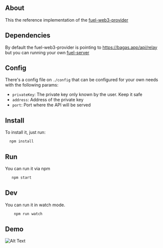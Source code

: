 ## About

This the reference implementation of the [fuel-web3-provider](https://github.com/ahmb84/fuel-web3-provider)

## Dependencies

By default the fuel-web3-provider is pointing to https://bagas.app/api/relay but you can running your own [fuel-server](https://github.com/ahmb84/fuel-server)

## Config

There's a config file on `./config` that can be configured for your own needs with the following params:

- `privateKey`: The private key only known by the user. Keep it safe
- `address`: Address of the private key
- `port`: Port where the API will be served

## Install

To install it, just run:

```javascript
  npm install
```

## Run

You can run it via npm

```javascript
   npm start
```

## Dev

You can run it in watch mode.

```javascript
    npm run watch
```

## Demo

![Alt Text](https://media.giphy.com/media/5BPWeEFH2Aqo4Xv6no/giphy.gif)